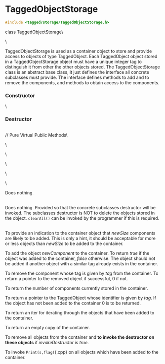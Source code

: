 
# TaggedObjectStorage 

```cpp
#include <tagged/storage/TaggedObjectStorage.h>
```

class TaggedObjectStorage\

\

TaggedObjectStorage is used as a container object to store and provide
access to objects of type TaggedObject. Each TaggedObject object stored
in a TaggedObjectStorage object must have a unique integer tag to
distinguish it from other the other objects stored. The
TaggedObjectStorage class is an abstract base class, it just defines the
interface all concrete subclasses must provide. The interface defines
methods to add and to remove the components, and methods to obtain
access to the components.

### Constructor

\
### Destructor

\
// Pure Virtual Public Methods\

\

\

\

\

\

Does nothing.

\
Does nothing. Provided so that the concrete subclasses destructor will
be invoked. The subclasses destructor is NOT to delete the objects
stored in the object. `clearAll()` can be invoked by the programmer if
this is required.

\
To provide an indication to the container object that *newSize*
components are likely to be added. This is only a hint, it should be
acceptable for more or less objects than *newSize* to be added to the
container.

To add the object *newComponent* to the container. To return *true* if
the object was added to the container, *false* otherwise. The object
should not be added if another object with a similar tag already exists
in the container.

To remove the component whose tag is given by *tag* from the container.
To return a pointer to the removed object if successful, $0$ if not.

To return the number of components currently stored in the container.

To return a pointer to the TaggedObject whose identifier is given by
*tag*. If the object has not been added to the container $0$ is to be
returned.

To return an iter for iterating through the objects that have been added
to the container.

To return an empty copy of the container.

To remove all objects from the container and **to invoke the destructor
on these objects** if *invokeDestructor* is *true*.

To invoke `Print(s,flag)`{.cpp} on all objects which have been added to the
container.
